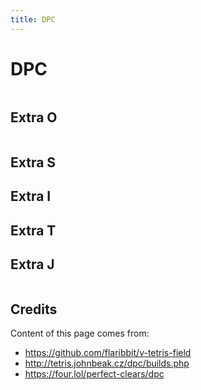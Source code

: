 ```yaml
---
title: DPC
---
```


# DPC

<div class="setups-container">

## Extra O

<TDPC name="KURUMA" v-bind="extra_O.O2J" />
<TDPC name="TSD DPC" v-bind="extra_O.J2O" />

## Extra S

<TDPC name="LIME" v-bind="extra_S.S2O" />
<TDPC name="KURUMA" v-bind="extra_S.O2S" />

## Extra I

<TDPC name="I -> L -> O" v-bind="extra_I.I2L2O" />
<TDPC name="O -> L" v-bind="extra_I.O2L" />
<TDPC name="L -> I" v-bind="extra_I.L2I" />

## Extra T

<TDPC name="MKO" v-bind="extra_T.MKO" />
<TDPC name="UPSIDEDOWN SPC" v-bind="extra_T.UPSIDEDOWN" />
<TDPC name="FULL COVER" v-bind="extra_T.ALL" />
<TDPC name="ELEPHANT" v-bind="extra_T.ELEPHANT" />

## Extra J

<TDPC name="OJ and ZS" v-bind="extra_J.OJZS" />
<TDPC name="OJ and SZ" v-bind="extra_J.OJSZ" />
<TDPC name="JO" v-bind="extra_J.JO" />

</div>

## Credits

Content of this page comes from:

- https://github.com/flaribbit/v-tetris-field
- http://tetris.johnbeak.cz/dpc/builds.php
- https://four.lol/perfect-clears/dpc

<!-- end -->

<script setup>
import TDPC from "../src/TDPC.vue";
import { extra_O, extra_T, extra_S, extra_Z, extra_I, extra_J, extra_L } from "../src/data";
</script>

<style>
.container {
  max-width: 90vw !important;
}
.fumen-item {
  width: 160px;
}
.setups-container {
    display: flex;
    flex-wrap: wrap;
}
.setups-container h2 {
    width: 100%;
}
</style>
